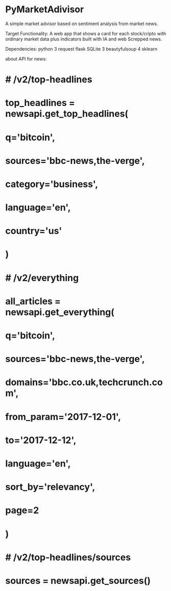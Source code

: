 # PyMarketAdivisor
A simple market advisor based on sentiment analysis from market news.

Target Functionality:
A web app that shows a card for each stock/cripto with ordinary market data plus indicators built with IA and web Screpped news.

Dependencies:
python 3
request
flask
SQLite 3
beautyfulsoup 4
sklearn


about API for news:
# # /v2/top-headlines
# top_headlines = newsapi.get_top_headlines(
#     q='bitcoin',
#     sources='bbc-news,the-verge',
#     category='business',
#     language='en',
#     country='us'
# )

# # /v2/everything
# all_articles = newsapi.get_everything(
#     q='bitcoin',
#     sources='bbc-news,the-verge',
#     domains='bbc.co.uk,techcrunch.com',
#     from_param='2017-12-01',
#     to='2017-12-12',
#     language='en',
#     sort_by='relevancy',
#     page=2
# )

# # /v2/top-headlines/sources
# sources = newsapi.get_sources()